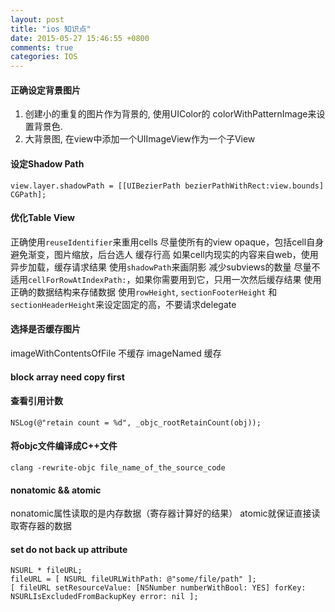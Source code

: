```yaml
---
layout: post
title: "ios 知识点"
date: 2015-05-27 15:46:55 +0800
comments: true
categories: IOS
---
```

####  正确设定背景图片
1. 创建小的重复的图片作为背景的, 使用UIColor的 colorWithPatternImage来设置背景色.
2. 大背景图, 在view中添加一个UIImageView作为一个子View

#### 设定Shadow Path
    view.layer.shadowPath = [[UIBezierPath bezierPathWithRect:view.bounds] CGPath];

#### 优化Table View
正确使用`reuseIdentifier`来重用cells
尽量使所有的view opaque，包括cell自身
避免渐变，图片缩放，后台选人
缓存行高
如果cell内现实的内容来自web，使用异步加载，缓存请求结果
使用`shadowPath`来画阴影
减少subviews的数量
尽量不适用`cellForRowAtIndexPath:`，如果你需要用到它，只用一次然后缓存结果
使用正确的数据结构来存储数据
使用`rowHeight`, `sectionFooterHeight` 和 `sectionHeaderHeight`来设定固定的高，不要请求delegate

#### 选择是否缓存图片
imageWithContentsOfFile 不缓存
imageNamed 缓存

#### block array need copy first

#### 查看引用计数
    NSLog(@"retain count = %d", _objc_rootRetainCount(obj));
#### 将objc文件编译成C++文件
    clang -rewrite-objc file_name_of_the_source_code


#### nonatomic && atomic
nonatomic属性读取的是内存数据（寄存器计算好的结果）
atomic就保证直接读取寄存器的数据

#### set do not back up attribute
    NSURL * fileURL;
    fileURL = [ NSURL fileURLWithPath: @"some/file/path" ];
    [ fileURL setResourceValue: [NSNumber numberWithBool: YES] forKey: NSURLIsExcludedFromBackupKey error: nil ];